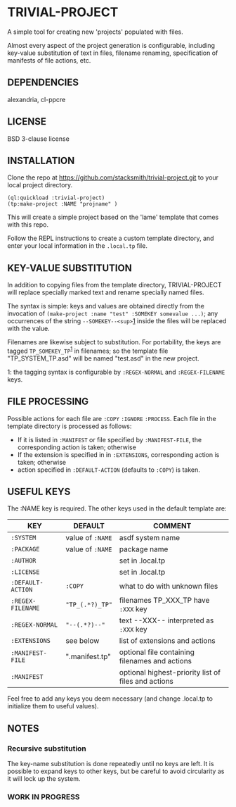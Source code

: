 # TRIVIAL-PROJECT

A simple tool for creating new 'projects' populated with files.

Almost every aspect of the project generation is configurable, including key-value substitution of text in files, filename renaming, specification of manifests of file actions, etc.

## DEPENDENCIES

alexandria, cl-ppcre

## LICENSE

BSD 3-clause license

## INSTALLATION

Clone the repo at https://github.com/stacksmith/trivial-project.git to your local project directory.

```
(ql:quickload :trivial-project)
(tp:make-project :NAME "projname" )
```
This will create a simple project based on the 'lame' template that comes with this repo. 

Follow the REPL instructions to create a custom template directory, and enter your local information in the `.local.tp` file.

## KEY-VALUE SUBSTITUTION

In addition to copying files from the template directory, TRIVIAL-PROJECT will replace specially marked text and rename specially named files.

The syntax is simple: keys and values are obtained directly from the invocation of `(make-project :name "test" :SOMEKEY somevalue ...)`; any occurrences of the string `--SOMEKEY--<sup>`[1](#myfootnote1)</sup> inside the files will be replaced with the value.

Filenames are likewise subject to substitution.  For portability, the keys are tagged `TP_SOMEKEY_TP`<sup>[1](#myfootnote1)</sup> in filenames; so the template file "TP_SYSTEM_TP.asd" will be named "test.asd" in the new project.

<a name="myfootnote1">1</a>: the tagging syntax is configurable by `:REGEX-NORMAL` and `:REGEX-FILENAME` keys.

## FILE PROCESSING

Possible actions for each file are `:COPY` `:IGNORE` `:PROCESS`.  Each file in the template directory is processed as follows:

* If it is listed in `:MANIFEST` or file specified by `:MANIFEST-FILE`, the corresponding action is taken; otherwise
* If the extension is specified in in `:EXTENSIONS`, corresponding action is taken; otherwise
* action specified in `:DEFAULT-ACTION` (defaults to `:COPY`) is taken.


## USEFUL KEYS

The :NAME key is required.  The other keys used in the default template are:

 KEY | DEFAULT | COMMENT
 --- | ------- | -------
`:SYSTEM` | value of `:NAME` | asdf system name
`:PACKAGE` | value of `:NAME` | package name
`:AUTHOR`  | | set in .local.tp
`:LICENSE` | | set in .local.tp
`:DEFAULT-ACTION` | `:COPY` | what to do with unknown files
`:REGEX-FILENAME` | `"TP_(.*?)_TP"` | filenames TP_XXX_TP have `:XXX` key
`:REGEX-NORMAL`   | `"--(.*?)--"` | text --XXX-- interpreted as `:XXX` key
`:EXTENSIONS`    | see below | list of extensions and actions
`:MANIFEST-FILE` | ".manifest.tp" | optional file containing filenames and actions
`:MANIFEST` | | optional highest-priority list of files and actions

Feel free to add any keys you deem necessary (and change .local.tp to initialize them to useful values).

## NOTES

### Recursive substitution

The key-name substitution is done repeatedly until no keys are left.  It is possible to expand keys to other keys, but be careful to avoid circularity as it will lock up the system.

### WORK IN PROGRESS




